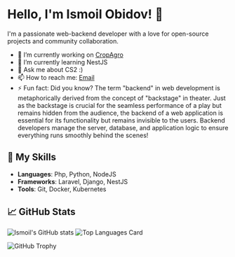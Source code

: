 # Hello, I'm Ismoil Obidov! 👋

I'm a passionate web-backend developer with a love for open-source projects and community collaboration.

- 🔭 I’m currently working on [CropAgro](https://cabinet-crop.digitagro.uz/cabinet/profile?tab=user)
- 🌱 I’m currently learning NestJS
- 💬 Ask me about CS2 :)
- 📫 How to reach me: [Email](mailto:ismoilobidov10001@gmail.com)
- ⚡ Fun fact: Did you know? The term "backend" in web development is metaphorically derived from the concept of "backstage" in theater. Just as the backstage is crucial for the seamless performance of a play but remains hidden from the audience, the backend of a web application is essential for its functionality but remains invisible to the users. Backend developers manage the server, database, and application logic to ensure everything runs smoothly behind the scenes!

## 🚀 My Skills
- **Languages**: Php, Python, NodeJS
- **Frameworks**: Laravel, Django, NestJS
- **Tools**: Git, Docker, Kubernetes

## 📈 GitHub Stats
![Ismoil's GitHub stats](https://github-readme-stats.vercel.app/api?username=IsmoilObidov&show_icons=true&theme=radical)
![Top Languages Card](https://github-readme-stats.vercel.app/api/top-langs/?username=IsmoilObidov&layout=compact&theme=radical)

![GitHub Trophy](https://github-profile-trophy.vercel.app/?username=IsmoilObidov&theme=radical)
